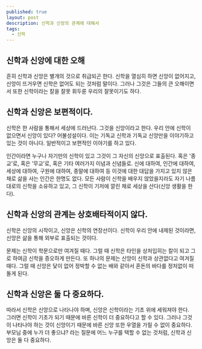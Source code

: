 ```yaml
---
published: true
layout: post
description: 신학과 신앙의 관계에 대해서
tags: 
  - 신학
---
```






## 신학과 신앙에 대한 오해
흔히 신학과 신앙은 별개의 것으로 취급되곤 한다. 신학을 열심히 하면 신앙이 없어지고, 신앙이 뜨거우면 신학은 없어도 되는 것처럼 말이다. 그러나 그것은 그들의 큰 오해이면서 또한 신학이라는 칼을 잘못 휘두룬 우리의 잘못이기도 하다.

## 신학과 신앙은 보편적이다.
신학은 한 사람을 통해서 세상에 드러난다. 그것을 신앙이라고 한다. 우리 안에 신학이 없으면서 신앙이 있다? 어불성설이다. 이는 기독교 신학과 기독교 신앙만을 이야기하고 있는 것이 아니다. 일반적이고 보편적인 이야기를 하고 있다.

인간이라면 누구나 자기만의 신학이 있고 그것이 그 자신의 신앙으로 표출된다. 혹은 '종교'로, 혹은 '무교'로, 혹은 기타 여러가지 이념과 신념들로. 신에 대하여, 인간에 대하여, 세상에 대하여, 구원에 대하여, 종말에 대하여 등 이것에 대한 대답을 가지고 있지 않은 채로 삶을 사는 인간은 한명도 없다. 모든 사람이 신학을 배우지 않았을지라도 자기 나름대로의 신학을 소유하고 있고, 그 신학이 기저에 깔린 채로 세상을 산다(신앙 생활을 한다).

## 신학과 신앙의 관계는 상호배타적이지 않다.
신학은 신앙의 시작이고, 신앙은 신학의 연장선이다. 신학이 우리 안에 내제된 것이라면, 신앙은 삶을 통해 외부로 표출되는 것이다.

문제는 신학이 학문으로만 여겨질 때다. 그럴 때 신학은 타인을 상처입히는 칼이 되고 그로 하여금 신학을 증오하게 만든다. 또 하나의 문제는 신앙이 신학과 상관없다고 여겨질 때다. 그럴 때 신앙은 닻이 없어 정박할 수 없는 배와 같아서 혼돈의 바다를 정처없이 떠돌게 된다.

## 신학과 신앙은 둘 다 중요하다.
따라서 신학은 신앙으로 나타나야 하며, 신앙은 신학이라는 기초 위에 세워져야 한다.  
그러면 신학이 기초가 되기 때문에 바른 신학이 더 중요하다고 할 수 있다. 그러나 그것이 나타나야 하는 것이 신앙이기 때문에 바른 신앙 또한 우열을 가릴 수 없이 중요하다. 부모님 중에 누가 더 좋으냐? 라는 질문에 어느 누구를 택할 수 없는 것처럼, 신학과 신앙은 둘 다 중요하다.
